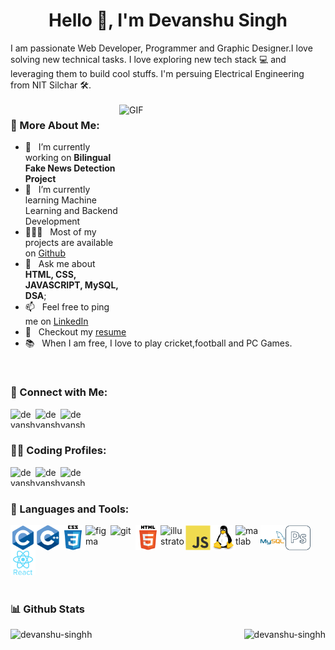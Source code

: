 <h1 align="center">Hello 👋, I'm Devanshu Singh</h1>
I am passionate Web Developer, Programmer and Graphic Designer.I love solving new technical tasks. I love exploring new tech stack 💻 and leveraging them to build cool stuffs. I'm persuing Electrical Engineering from NIT Silchar 🛠️. 
<br>
<br>
<img align="right" alt="GIF" src="https://raw.githubusercontent.com/rahul-jha98/rahul-jha98/main/techstack.gif" height="330" width="330px"/>

### 🧐 More About Me:

- 🔭 &nbsp; I’m currently working on **Bilingual Fake News Detection Project**
- 🌱 &nbsp; I’m currently learning Machine Learning and Backend Development 
- 👨🏻‍💻 &nbsp; Most of my projects are available on [Github](https://github.com/devanshu-singhh?tab=repositories)
- 💬 &nbsp; Ask me about **HTML, CSS, JAVASCRIPT, MySQL, DSA**;
- 📫 &nbsp; Feel free to ping me on [LinkedIn](https://www.linkedin.com/in/devanshu-singh-541622242/)
- 📝 &nbsp; Checkout my [resume](https://drive.google.com/file/d/1Rr-zqyiTI8ZbLiBGFf5W7goh1deM6o9g/view?usp=sharing)
- 📚 &nbsp; When I am free, I love to play cricket,football and PC Games.
<br>

### 🔗 Connect with Me:
<a href="https://linkedin.com/in/devanshu-singh-541622242" target="blank"><img align="left" src="https://raw.githubusercontent.com/rahuldkjain/github-profile-readme-generator/master/src/images/icons/Social/linked-in-alt.svg" alt="devanshu-singh-541622242" height="30" width="40" /></a>
<a href="https://fb.com/devanshusingh76" target="blank"><img align="left" src="https://raw.githubusercontent.com/rahuldkjain/github-profile-readme-generator/master/src/images/icons/Social/facebook.svg" alt="devanshusingh76" height="30" width="40" /></a>
<a href="https://instagram.com/devanshu_singh_rajput" target="blank"><img align="left" src="https://raw.githubusercontent.com/rahuldkjain/github-profile-readme-generator/master/src/images/icons/Social/instagram.svg" alt="devanshu_singh_rajput" height="30" width="40" /></a>

<br>
<br>
  
### 👨‍💻 Coding Profiles:
<a href="https://www.leetcode.com/devanshusingh76" target="blank"><img align="left" src="https://raw.githubusercontent.com/rahuldkjain/github-profile-readme-generator/master/src/images/icons/Social/leet-code.svg" alt="devanshusingh76" height="30" width="40" /></a>
<a href="https://codeforces.com/profile/devanshu_singh" target="blank"><img align="left" src="https://raw.githubusercontent.com/rahuldkjain/github-profile-readme-generator/master/src/images/icons/Social/codeforces.svg" alt="devanshu_singh" height="30" width="40" /></a>
<a href="https://www.codechef.com/users/devanshu76" target="blank"><img align="left" src="https://cdn.jsdelivr.net/npm/simple-icons@3.1.0/icons/codechef.svg" alt="devanshu76" height="30" width="40" /></a>
<br>
<br>

### 🔨 Languages and Tools:
<a href="https://www.cprogramming.com/" target="_blank" rel="noreferrer"> <img align="left" src="https://raw.githubusercontent.com/devicons/devicon/master/icons/c/c-original.svg" alt="c" width="40" height="40"/> </a> 
<a href="https://www.w3schools.com/cpp/" target="_blank" rel="noreferrer"> <img align="left" src="https://raw.githubusercontent.com/devicons/devicon/master/icons/cplusplus/cplusplus-original.svg" alt="cplusplus" width="40" height="40"/> </a> 
<a href="https://www.w3schools.com/css/" target="_blank" rel="noreferrer"> <img align="left" src="https://raw.githubusercontent.com/devicons/devicon/master/icons/css3/css3-original-wordmark.svg" alt="css3" width="40" height="40"/> </a> 
<a href="https://www.figma.com/" target="_blank" rel="noreferrer"> <img align="left" src="https://www.vectorlogo.zone/logos/figma/figma-icon.svg" alt="figma" width="40" height="40"/> </a> <a href="https://git-scm.com/" target="_blank" rel="noreferrer"> <img align="left" src="https://www.vectorlogo.zone/logos/git-scm/git-scm-icon.svg" alt="git" width="40" height="40"/> </a> <a href="https://www.w3.org/html/" target="_blank" rel="noreferrer"> <img align="left" src="https://raw.githubusercontent.com/devicons/devicon/master/icons/html5/html5-original-wordmark.svg" alt="html5" width="40" height="40"/> </a> <a href="https://www.adobe.com/in/products/illustrator.html" target="_blank" rel="noreferrer"> <img align="left" src="https://www.vectorlogo.zone/logos/adobe_illustrator/adobe_illustrator-icon.svg" alt="illustrator" width="40" height="40"/> </a> 
<a href="https://developer.mozilla.org/en-US/docs/Web/JavaScript" target="_blank" rel="noreferrer"> <img align="left" src="https://raw.githubusercontent.com/devicons/devicon/master/icons/javascript/javascript-original.svg" alt="javascript" width="40" height="40"/> </a> 
<a href="https://www.linux.org/" target="_blank" rel="noreferrer"> <img align="left" src="https://raw.githubusercontent.com/devicons/devicon/master/icons/linux/linux-original.svg" alt="linux" width="40" height="40"/> </a> 
<a href="https://www.mathworks.com/" target="_blank" rel="noreferrer"> <img align="left" src="https://upload.wikimedia.org/wikipedia/commons/2/21/Matlab_Logo.png" alt="matlab" width="40" height="40"/> </a> 
<a href="https://www.mysql.com/" target="_blank" rel="noreferrer"> <img align="left" align="left" src="https://raw.githubusercontent.com/devicons/devicon/master/icons/mysql/mysql-original-wordmark.svg" alt="mysql" width="40" height="40"/> </a> 
<a href="https://www.photoshop.com/en" target="_blank" rel="noreferrer"> <img align="left" src="https://raw.githubusercontent.com/devicons/devicon/master/icons/photoshop/photoshop-line.svg" alt="photoshop" width="40" height="40"/> </a> 
<a href="https://reactjs.org/" target="_blank" rel="noreferrer"> <img src="https://raw.githubusercontent.com/devicons/devicon/master/icons/react/react-original-wordmark.svg" alt="react" width="40" height="40"/> </a>
<br>
<br>

### 📊 Github Stats
<a href='https://github.com/devanshu-singhh/github-stats-transparent'>
<img align="left" src="https://github-readme-stats.vercel.app/api/top-langs?username=devanshu-singhh&show_icons=true&locale=en&layout=compact" alt="devanshu-singhh" height="200"/>
<img align="right"src="https://github-readme-stats.vercel.app/api?username=devanshu-singhh&show_icons=true&locale=en" alt="devanshu-singhh" />
</a>
